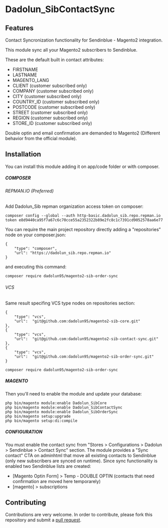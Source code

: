# Dadolun_SibContactSync

## Features
Contact Syncronization functionality for Sendinblue - Magento2 integration.

This module sync all your Magento2 subscribers to Sendinblue.

These are the default built in contact attributes:
- FIRSTNAME
- LASTNAME
- MAGENTO_LANG
- CLIENT (customer subscribed only)
- COMPANY (customer subscribed only)
- CITY (customer subscribed only)
- COUNTRY_ID (customer subscribed only)
- POSTCODE (customer subscribed only)
- STREET (customer subscribed only)
- REGION (customer subscribed only)
- STORE_ID (customer subscribed only)


Double optin and email confirmation are demanded to Magento2 (Different behavior from the official module).


## Installation
You can install this module adding it on app/code folder or with composer.
##### COMPOSER
###### REPMAN.IO (Preferred)
Add Dadolun_Sib repman organization access token on composer:
```
composer config --global --auth http-basic.dadolun_sib.repo.repman.io token e8d9440ca95f7a67c6c70cce55a2352322b89e2fc8c1c7391cd9052578aa6e77
```
You can require the main project repository directly adding a "repositories" node on your composer.json:
```
{
    "type": "composer", 
    "url": "https://dadolun_sib.repo.repman.io"
}
```
and executing this command:
```
composer require dadolun95/magento2-sib-order-sync
```
###### VCS 
Same result specifing VCS type nodes on repositories section:
```
{
    "type": "vcs",
    "url":  "git@github.com:dadolun95/magento2-sib-core.git"
},
{
    "type": "vcs",
    "url":  "git@github.com:dadolun95/magento2-sib-contact-sync.git"
},
{
    "type": "vcs",
    "url":  "git@github.com:dadolun95/magento2-sib-order-sync.git"
}
```
```
composer require dadolun95/magento2-sib-order-sync
```
##### MAGENTO
Then you'll need to enable the module and update your database:
```
php bin/magento module:enable Dadolun_SibCore
php bin/magento module:enable Dadolun_SibContactSync
php bin/magento module:enable Dadolun_SibOrderSync
php bin/magento setup:upgrade
php bin/magento setup:di:compile
```

##### CONFIGURATION
You must enable the contact sync from "Stores > Configurations > Dadolun > Sendinblue > Contact Sync" section.
The module provides a "Sync contact" CTA on adminhtml that move all existing contacts to Sendinblue (only new subscribers are synced on runtime).
Since sync functionality is enabled two Sendinblue lists are created:
- [Magento Optin Form] > Temp - DOUBLE OPTIN (contacts that need confirmation are moved here temporarely)
- [magento] > subscriptions

## Contributing
Contributions are very welcome. In order to contribute, please fork this repository and submit a [pull request](https://docs.github.com/en/free-pro-team@latest/github/collaborating-with-issues-and-pull-requests/creating-a-pull-request).
